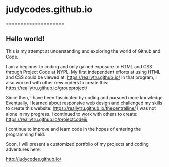 # judycodes.github.io

====================

## Hello world!

This is my attempt at understanding and exploring the world of Github and Code. 

I am a beginner to coding and only gained exposure to HTML and CSS through Project Code at NYPL. 
My first independent efforts at using HTML and CSS could be viewed at: https://reallytru.github.io/
In that program, I also worked with other new coders to create this: https://reallytru.github.io/groupproject/

Since then, I have been fascinated by coding and pursued more knowledge. 
Eventually, I learned about responsive web design and challenged my skills to create this website: https://reallytru.github.io/thecentralline/
I was not alone in my progress. I continued to work with others to create: https://reallytru.github.io/projectcodeii/

I continue to improve and learn code in the hopes of entering the programming field.

Soon, I will present a customized portfolio of my projects and coding adventures here:

http://judycodes.github.io/

